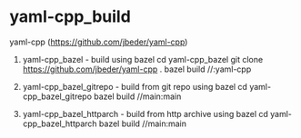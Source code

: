# yaml-cpp_build
yaml-cpp (https://github.com/jbeder/yaml-cpp)

1. yaml-cpp_bazel - build using bazel
    cd yaml-cpp_bazel
    git clone https://github.com/jbeder/yaml-cpp .
    bazel build //:yaml-cpp

2. yaml-cpp_bazel_gitrepo - build from git repo using bazel
    cd yaml-cpp_bazel_gitrepo
    bazel build //main:main

3. yaml-cpp_bazel_httparch - build from http archive using bazel
    cd yaml-cpp_bazel_httparch
    bazel build //main:main